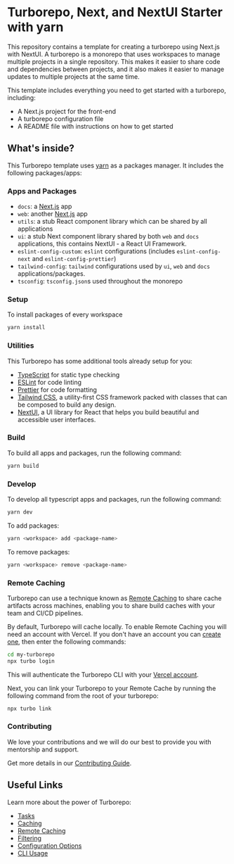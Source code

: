 # Turborepo, Next, and NextUI Starter with yarn

This repository contains a template for creating a turborepo using Next.js with NextUI. A turborepo is a monorepo that uses workspaces to manage multiple projects in a single repository. This makes it easier to share code and dependencies between projects, and it also makes it easier to manage updates to multiple projects at the same time.

This template includes everything you need to get started with a turborepo, including:

- A Next.js project for the front-end
- A turborepo configuration file
- A README file with instructions on how to get started

## What's inside?

This Turborepo template uses [yarn](https://classic.yarnpkg.com/lang/en/) as a packages manager. It includes the following packages/apps:

### Apps and Packages

- `docs`: a [Next.js](https://nextjs.org/) app
- `web`: another [Next.js](https://nextjs.org/) app
- `utils`: a stub React component library which can be shared by all applications
- `ui`: a stub Next component library shared by both `web` and `docs` applications, this contains NextUI - a React UI Framework.
- `eslint-config-custom`: `eslint` configurations (includes `eslint-config-next` and `eslint-config-prettier`)
- `tailwind-config`: `tailwind` configurations used by `ui`, `web` and `docs` applications/packages.
- `tsconfig`: `tsconfig.json`s used throughout the monorepo

### Setup

To install packages of every workspace

```bash
yarn install
```

### Utilities

This Turborepo has some additional tools already setup for you:

- [TypeScript](https://www.typescriptlang.org/) for static type checking
- [ESLint](https://eslint.org/) for code linting
- [Prettier](https://prettier.io) for code formatting
- [Tailwind CSS](https://tailwindcss.com/), a utility-first CSS framework packed with classes that can be composed to build any design.
- [NextUI](https://nextui.org/), a UI library for React that helps you build beautiful and accessible user interfaces.

### Build

To build all apps and packages, run the following command:

```bash
yarn build
```

### Develop

To develop all typescript apps and packages, run the following command:

```bash
yarn dev
```

To add packages:

```bash
yarn <workspace> add <package-name>
```

To remove packages:

```bash
yarn <workspace> remove <package-name>
```

### Remote Caching

Turborepo can use a technique known as [Remote Caching](https://turbo.build/repo/docs/core-concepts/remote-caching) to share cache artifacts across machines, enabling you to share build caches with your team and CI/CD pipelines.

By default, Turborepo will cache locally. To enable Remote Caching you will need an account with Vercel. If you don't have an account you can [create one](https://vercel.com/signup), then enter the following commands:

```bash
cd my-turborepo
npx turbo login
```

This will authenticate the Turborepo CLI with your [Vercel account](https://vercel.com/docs/concepts/personal-accounts/overview).

Next, you can link your Turborepo to your Remote Cache by running the following command from the root of your turborepo:

```bash
npx turbo link
```

### Contributing

We love your contributions and we will do our best to provide you with mentorship and support.

Get more details in our [Contributing Guide](https://github.com/godkingjay/turbo-nextui-starter/blob/master/CONTRIBUTING.md).


## Useful Links

Learn more about the power of Turborepo:

- [Tasks](https://turbo.build/repo/docs/core-concepts/monorepos/running-tasks)
- [Caching](https://turbo.build/repo/docs/core-concepts/caching)
- [Remote Caching](https://turbo.build/repo/docs/core-concepts/remote-caching)
- [Filtering](https://turbo.build/repo/docs/core-concepts/monorepos/filtering)
- [Configuration Options](https://turbo.build/repo/docs/reference/configuration)
- [CLI Usage](https://turbo.build/repo/docs/reference/command-line-reference)
